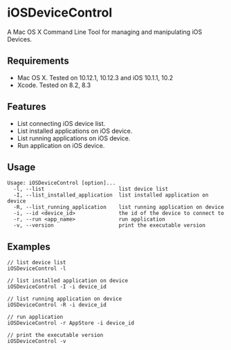 # iOSDeviceControl

A Mac OS X Command Line Tool for managing and manipulating iOS Devices.

## Requirements
- Mac OS X. Tested on 10.12.1, 10.12.3 and iOS 10.1.1, 10.2
- Xcode. Tested on 8.2, 8.3

## Features
- List connecting iOS device list.
- List installed applications on iOS device.
- List running applications on iOS device.
- Run application on iOS device.

## Usage
```
Usage: iOSDeviceControl [option]...
  -l, --list                        list device list
  -I, --list_installed_application  list installed application on device
  -R, --list_running_application    list running application on device
  -i, --id <device_id>              the id of the device to connect to
  -r, --run <app_name>              run application
  -v, --version                     print the executable version
```

## Examples
```
// list device list
iOSDeviceControl -l

// list installed application on device
iOSDeviceControl -I -i device_id

// list running application on device
iOSDeviceControl -R -i device_id

// run application
iOSDeviceControl -r AppStore -i device_id

// print the executable version
iOSDeviceControl -v

```